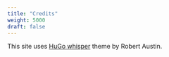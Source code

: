 ```yaml
---
title: "Credits"
weight: 5000
draft: false
---
```


This site uses [HuGo whisper](https://github.com/jugglerx/hugo-whisper-theme) theme
by Robert Austin.
